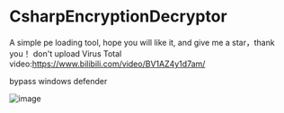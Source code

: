 # CsharpEncryptionDecryptor
A simple pe loading tool, hope you will like it, and give me a star，thank you！
don't upload Virus Total
video:https://www.bilibili.com/video/BV1AZ4y1d7am/

bypass windows defender

![image](https://user-images.githubusercontent.com/89376703/155080060-7c193dd2-a590-4e07-a8d7-766068836392.png)
